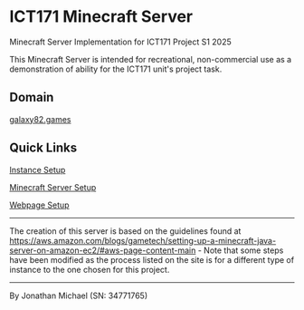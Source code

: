 # ICT171 Minecraft Server
Minecraft Server Implementation for ICT171 Project S1 2025

This Minecraft Server is intended for recreational, non-commercial use as a demonstration of ability for the ICT171 unit's project task. 

## Domain ##
[galaxy82.games](https://galaxy82.games)

## Quick Links ##
[Instance Setup](ubuntuSetup.md)

[Minecraft Server Setup](MinecraftInstructions.md)

[Webpage Setup](WebpageInstructions.md)

<hr>

The creation of this server is based on the guidelines found at https://aws.amazon.com/blogs/gametech/setting-up-a-minecraft-java-server-on-amazon-ec2/#aws-page-content-main 
    - Note that some steps have been modified as the process listed on the site is for a different type of instance to the one chosen for this project. 

<hr>

By Jonathan Michael (SN: 34771765)